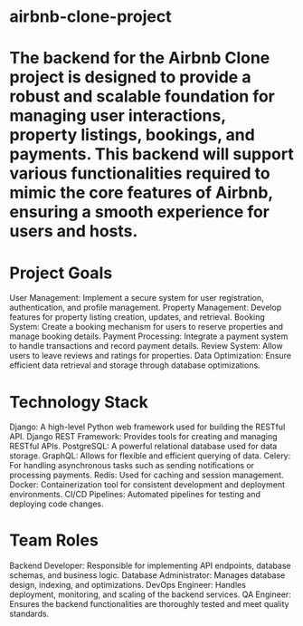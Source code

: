 # airbnb-clone-project
# The backend for the Airbnb Clone project is designed to provide a robust and scalable foundation for managing user interactions, property listings, bookings, and payments. This backend will support various functionalities required to mimic the core features of Airbnb, ensuring a smooth experience for users and hosts.

# Project Goals
  User Management: Implement a secure system for user registration, authentication, and profile management.
  Property Management: Develop features for property listing creation, updates, and retrieval.
  Booking System: Create a booking mechanism for users to reserve properties and manage booking details.
  Payment Processing: Integrate a payment system to handle transactions and record payment details.
  Review System: Allow users to leave reviews and ratings for properties.
  Data Optimization: Ensure efficient data retrieval and storage through database optimizations.
# Technology Stack
Django: A high-level Python web framework used for building the RESTful API.
Django REST Framework: Provides tools for creating and managing RESTful APIs.
PostgreSQL: A powerful relational database used for data storage.
GraphQL: Allows for flexible and efficient querying of data.
Celery: For handling asynchronous tasks such as sending notifications or processing payments.
Redis: Used for caching and session management.
Docker: Containerization tool for consistent development and deployment environments.
CI/CD Pipelines: Automated pipelines for testing and deploying code changes.
# Team Roles 
Backend Developer: Responsible for implementing API endpoints, database schemas, and business logic.
Database Administrator: Manages database design, indexing, and optimizations.
DevOps Engineer: Handles deployment, monitoring, and scaling of the backend services.
QA Engineer: Ensures the backend functionalities are thoroughly tested and meet quality standards.


